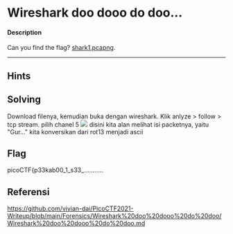 # Wireshark doo dooo do doo...
#### Description

Can you find the flag? [shark1.pcapng](https://mercury.picoctf.net/static/ea41c400c3c7b4a63406e5e607d362ab/shark1.pcapng).

---

## Hints

## Solving
Download filenya, kemudian buka dengan wireshark. Klik anlyze > follow > tcp stream. pilih chanel 5
![](CTF/PicoCTF-Penyelesaian/lainnya/030%20Wireshark%20doo%20dooo%20do%20doo...%20(SOLVED)/Screenshot%20from%202022-01-01%2007-02-01.png)
disini kita alan melihat isi packetnya, yaitu "Gur..." kita konversikan dari rot13 menjadi ascii
## Flag
picoCTF{p33kab00_1_s33_...........
## Referensi
https://github.com/vivian-dai/PicoCTF2021-Writeup/blob/main/Forensics/Wireshark%20doo%20dooo%20do%20doo/Wireshark%20doo%20dooo%20do%20doo.md